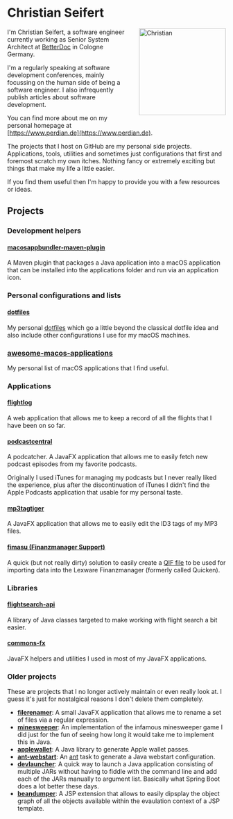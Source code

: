 # Christian Seifert

<img src="https://www.perdian.de/images/profile_300.jpg" alt="Christian" style="float: right; height: 200px; width: 200px; padding-left: 1rem; padding-bottom: 1rem;" />

I'm Christian Seifert, a software engineer currently working as Senior System Architect at [BetterDoc](https://dev.betterdoc.org) in Cologne Germany.

I'm a regularly speaking at software development conferences, mainly focussing on the human side of being a software engineer.
I also infrequently publish articles about software development.

You can find more about me on my personal homepage at [https://www.perdian.de](https://www.perdian.de).

The projects that I host on GitHub are my personal side projects.
Applications, tools, utilities and sometimes just configurations that first and foremost scratch my own itches.
Nothing fancy or extremely exciting but things that make my life a little easier.

If you find them useful then I'm happy to provide you with a few resources or ideas.

## Projects

### Development helpers

#### [macosappbundler-maven-plugin](https://github.com/perdian/macosappbundler-maven-plugin)

A Maven plugin that packages a Java application into a macOS application that can be installed into the applications folder and run via an application icon.

### Personal configurations and lists

#### [dotfiles](https://github.com/perdian/dotfiles)

My personal [dotfiles](https://wiki.archlinux.org/index.php/Dotfiles) which go a little beyond the classical dotfile idea and also include other configurations I use for my macOS machines.

### [awesome-macos-applications](https://github.com/perdian/awesome-macos-applications)

My personal list of macOS applications that I find useful.

### Applications

#### [flightlog](https://github.com/perdian/flightlog)

A web application that allows me to keep a record of all the flights that I have been on so far.

#### [podcastcentral](https://github.com/perdian/podcastcentral)

A podcatcher.
A JavaFX application that allows me to easily fetch new podcast episodes from my favorite podcasts.

Originally I used iTunes for managing my podcasts but I never really liked the experience, plus after the discontinuation of iTunes I didn't find the Apple Podcasts application that usable for my personal taste.

#### [mp3tagtiger](https://github.com/perdian/mp3tagtiger)

A JavaFX application that allows me to easily edit the ID3 tags of my MP3 files.

#### [fimasu (Finanzmanager Support)](https://github.com/perdian/fimasu)

A quick (but not really dirty) solution to easily create a [QIF file](https://de.wikipedia.org/wiki/Quicken_Interchange_Format) to be used for importing data into the Lexware Finanzmanager (formerly called Quicken).

### Libraries

#### [flightsearch-api](https://github.com/perdian/flightsearch-api)

A library of Java classes targeted to make working with flight search a bit easier.

#### [commons-fx](https://github.com/perdian/commons-fx)

JavaFX helpers and utilities I used in most of my JavaFX applications.

### Older projects

These are projects that I no longer actively maintain or even really look at.
I guess it's just for nostalgical reasons I don't delete them completely.

* **[filerenamer](https://github.com/perdian/filerenamer)**: A small JavaFX application that allows me to rename a set of files via a regular expression.
* **[minesweeper](https://github.com/perdian/minesweeper)**: An implementation of the infamous minesweeper game I did just for the fun of seeing how long it would take me to implement this in Java.
* **[applewallet](https://github.com/perdian/applewallet)**: A Java library to generate Apple wallet passes.
* **[ant-webstart](https://github.com/perdian/ant-webstart])**: An [ant](https://ant.apache.org) task to generate a Java webstart configuration.
* **[devlauncher](https://github.com/perdian/devlauncher)**: A quick way to launch a Java application consisting of multiple JARs without having to fiddle with the command line and add each of the JARs manually to argument list. Basically what Spring Boot does a lot better these days.
* **[beandumper](https://github.com/perdian/beandumper)**: A JSP extension that allows to easily dipsplay the object graph of all the objects available within the evaulation context of a JSP template.
